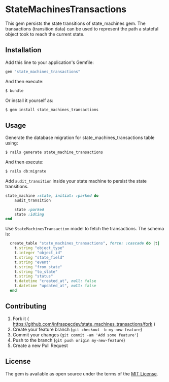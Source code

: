 # StateMachinesTransactions
This gem persists the state transitions of state_machines gem. The transactions (transition data) can be used to represent the path a stateful object took to reach the current state.

## Installation
Add this line to your application's Gemfile:

```ruby
gem "state_machines_transactions"
```

And then execute:
```bash
$ bundle
```

Or install it yourself as:
```bash
$ gem install state_machines_transactions
```

## Usage
Generate the database migration for state_machines_transactions table using:
```bash
$ rails generate state_machine_transactions
```

And then execute:
```bash
$ rails db:migrate
```

Add `audit_transition` inside your state machine to persist the state transitions.
```ruby
state_machine :state, initial: :parked do
    audit_transition

    state :parked
    state :idling
end
```

Use `StateMachinesTransaction` model to fetch the transactions. The schema is:
```ruby
  create_table "state_machines_transactions", force: :cascade do |t|
    t.string "object_type"
    t.integer "object_id"
    t.string "state_field"
    t.string "event"
    t.string "from_state"
    t.string "to_state"
    t.string "status"
    t.datetime "created_at", null: false
    t.datetime "updated_at", null: false
  end
```

## Contributing
1. Fork it ( https://github.com/infraspecdev/state_machines_transactions/fork )
2. Create your feature branch (`git checkout -b my-new-feature`)
3. Commit your changes (`git commit -am 'Add some feature'`)
4. Push to the branch (`git push origin my-new-feature`)
5. Create a new Pull Request

## License
The gem is available as open source under the terms of the [MIT License](https://opensource.org/licenses/MIT).
